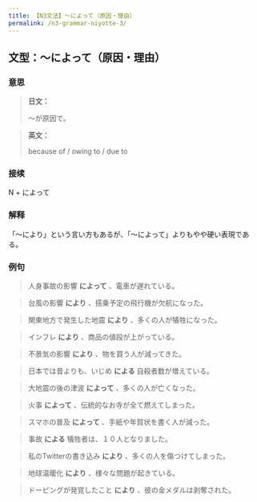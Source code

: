 ```yaml
---
title: 【N3文法】〜によって（原因・理由）
permalink: /n3-grammar-niyotte-3/
---
```


## 文型：〜によって（原因・理由）

### 意思

> **日文：**
> 
> 〜が原因で。


> **英文：**
> 
> because of / owing to / due to


### 接续

N + によって

### 解释

「〜により」という言い方もあるが、「〜によって」よりもやや硬い表現である。

### 例句

> 人身事故の影響 **によって** 、電車が遅れている。

> 台風の影響 **により** 、搭乗予定の飛行機が欠航になった。

> 関東地方で発生した地震 **により** 、多くの人が犠牲になった。

> インフレ **により** 、商品の値段が上がっている。

> 不景気の影響 **により** 、物を買う人が減ってきた。

> 日本では昔よりも、いじめ **による** 自殺者数が増えている。

> 大地震の後の津波 **によって** 、多くの人が亡くなった。

> 火事 **によって** 、伝統的なお寺が全て燃えてしまった。

> スマホの普及 **によって** 、手紙や年賀状を書く人が減った。

> 事故 **による** 犠牲者は、１０人となりました。

> 私のTwitterの書き込み **により** 、多くの人を傷つけてしまった。

> 地球温暖化 **により** 、様々な問題が起きている。

> ドーピングが発覚したこと **により** 、彼の金メダルは剥奪された。

